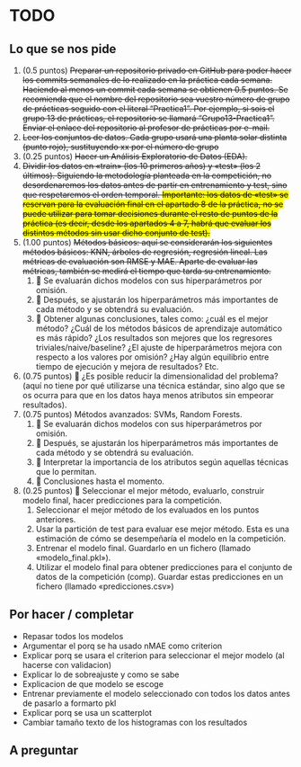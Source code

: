 # TODO

## Lo que se nos pide

1) (0.5 puntos) <del>Preparar un repositorio privado en GitHub para poder hacer los commits semanales de lo realizado en la práctica cada semana. Haciendo al menos un commit cada semana se obtienen 0.5 puntos. Se recomienda que el nombre del repositorio sea vuestro número de grupo de prácticas seguido con el literal “Practica1”. Por ejemplo, si sois el grupo 13 de prácticas, el repositorio se llamará “Grupo13-Practica1”. Enviar el enlace del repositorio al profesor de prácticas por e-mail.</del>
2) <del>Leer los conjuntos de datos. Cada grupo usará una planta solar distinta (punto rojo), sustituyendo xx por el número de grupo</del>
3) (0.25 puntos) <del>Hacer un Análisis Exploratorio de Datos (EDA).</del>
4) <del>Dividir los datos en «train» (los 10 primeros años) y «test» (los 2 últimos). Siguiendo la metodología planteada en la competición, no desordenaremos los datos antes de partir en entrenamiento y test, sino que respetaremos el orden temporal. <mark>Importante: los datos de «test» se reservan para la evaluación final en el apartado 8 de la práctica, no se puede utilizar para tomar decisiones durante el resto de puntos de la práctica (es decir, desde los apartados 4 a 7, habrá que evaluar los distintos métodos sin usar dicho conjunto de test).</mark></del>
5) (1.00 puntos) <del>Métodos básicos: aquí se considerarán los siguientes métodos básicos: KNN, árboles de regresión, regresión lineal. Las métricas de evaluación son RMSE y MAE. Aparte de evaluar las métricas, también se medirá el tiempo que tarda su entrenamiento.</del>
   1) 🚨 Se evaluarán dichos modelos con sus hiperparámetros por omisión.
   2) 🚨 Después, se ajustarán los hiperparámetros más importantes de cada método y se obtendrá su evaluación.
   3) 🚨 Obtener algunas conclusiones, tales como: ¿cuál es el mejor método? ¿Cuál de los métodos básicos de aprendizaje automático es más rápido? ¿Los resultados son mejores que los regresores triviales/naive/baseline? ¿El ajuste de hiperparámetros mejora con respecto a los valores por omisión? ¿Hay algún equilibrio entre tiempo de ejecución y mejora de resultados? Etc.
6) (0.75 puntos) 🚨 ¿Es posible reducir la dimensionalidad del problema? (aquí no tiene por qué utilizarse una técnica estándar, sino algo que se os ocurra para que en los datos haya menos atributos sin empeorar resultados).
7) (0.75 puntos) Métodos avanzados: SVMs, Random Forests.
   1) 🚨 Se evaluarán dichos modelos con sus hiperparámetros por omisión.
   2) 🚨 Después, se ajustarán los hiperparámetros más importantes de cada método y se obtendrá su evaluación.
   3) 🚨 Interpretar la importancia de los atributos según aquellas técnicas que lo permitan.
   4) 🚨 Conclusiones hasta el momento.
8) (0.25 puntos) 🚨 Seleccionar el mejor método, evaluarlo, construir modelo final, hacer predicciones para la competición.
   1) Seleccionar el mejor método de los evaluados en los puntos anteriores.
   2) Usar la partición de test para evaluar ese mejor método. Esta es una estimación de cómo se desempeñaría el modelo en la competición.
   3) Entrenar el modelo final. Guardarlo en un fichero (llamado «modelo_final.pkl»).
   4) Utilizar el modelo final para obtener predicciones para el conjunto de datos de la competición (comp). Guardar estas predicciones en un fichero (llamado «predicciones.csv»)

## Por hacer / completar

- Repasar todos los modelos
- Argumentar el porq se ha usado nMAE como criterion
- Explicar porq se usara el criterion para seleccionar el mejor modelo (al hacerse con validacion)
- Explicar lo de sobreajuste y como se sabe
- Explicacion de que modelo se escoge
- Entrenar previamente el modelo seleccionado con todos los datos antes de pasarlo a formarto pkl
- Explicar porq se usa un scatterplot
- Cambiar tamaño texto de los histogramas con los resultados

## A preguntar

<!-- - Escalado y eliminar param. tanto en por defecto como no -->
<!-- - Seleccion de param, cuando y porq no antes de los sencillos -->
<!-- - Hacer test a parte de train para comparar valores -->
<!-- - Porq con ajuste de hp escalado y tal funciona tan lento -->
<!-- - Porq SVM's por omision es una linea recta -> HAY QUE ESCALAR
- Hacer conclusiones y todo eso en español -> REPASAR EL HECHO DE QUE SEA UNA LINEA RECTA -->
<!-- - Si no se puede comprobar los resultados de test, ¿cómo se puede comprobar que se ha hecho bien?, que decisiones puedo tomar en los apartados 4-7, si no poseo esa información -->
<!-- - Que hago para dividir los datos y eliminar variables
- El escalado robusto está bien?
- ¿Qué más podríamos probar/hacer de los modelos?
- ¿Resultados OK?
- GRadient Boosting lo añadimos o no?
- No entiendo porq en SVR si lo cambio de 10 a 15 de budget tarda demasiado
- Se puede utilizar test en el apartado 8 para comparar todos?
- En randForest puedo poner solo log2 ya que es el que mejor funciona?
- Porq NMAE y MAE son distintos, bastatne, y al mae de train detecta el sobreeajuste
- Lo mismo se debe subir el numero de budget para que sea igual en todos y el tiempo sea comparable, o dividir el tiempo entre el número de folds
- El modelo final, tras la seleccion de parametros, hay que seleccionar los atributos? -->